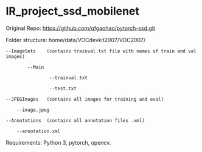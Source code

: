 # IR_project_ssd_mobilenet

Original Repo: https://github.com/qfgaohao/pytorch-ssd.git

Folder structure:
home/data/VOCdevkit2007/VOC2007/

    --ImageSets    (contains trainval.txt file with names of train and val images)
    
            --Main
                    
                    --trainval.txt
                    
                    --test.txt
    
    --JPEGImages   (contains all images for training and eval)
    
        --image.jpeg
    
    --Annotations  (contains all annotation files .xml)
    
        --annotation.xml
   
   Requirements: Python 3, pytorch, opencv.
